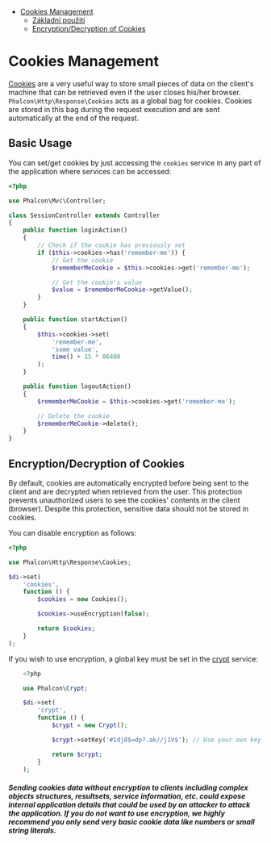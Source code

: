 <div class='article-menu'>
  <ul>
    <li>
      <a href="#overview">Cookies Management</a> <ul>
        <li>
          <a href="#usage">Základní použití</a>
        </li>
        <li>
          <a href="#encryption-decryption">Encryption/Decryption of Cookies</a>
        </li>
      </ul>
    </li>
  </ul>
</div>

<a name='overview'></a>

# Cookies Management

[Cookies](http://en.wikipedia.org/wiki/HTTP_cookie) are a very useful way to store small pieces of data on the client's machine that can be retrieved even if the user closes his/her browser. `Phalcon\Http\Response\Cookies` acts as a global bag for cookies. Cookies are stored in this bag during the request execution and are sent automatically at the end of the request.

<a name='usage'></a>

## Basic Usage

You can set/get cookies by just accessing the `cookies` service in any part of the application where services can be accessed:

```php
<?php

use Phalcon\Mvc\Controller;

class SessionController extends Controller
{
    public function loginAction()
    {
        // Check if the cookie has previously set
        if ($this->cookies->has('remember-me')) {
            // Get the cookie
            $rememberMeCookie = $this->cookies->get('remember-me');

            // Get the cookie's value
            $value = $rememberMeCookie->getValue();
        }
    }

    public function startAction()
    {
        $this->cookies->set(
            'remember-me',
            'some value',
            time() + 15 * 86400
        );
    }

    public function logoutAction()
    {
        $rememberMeCookie = $this->cookies->get('remember-me');

        // Delete the cookie
        $rememberMeCookie->delete();
    }
}
```

<a name='encryption-decryption'></a>

## Encryption/Decryption of Cookies

By default, cookies are automatically encrypted before being sent to the client and are decrypted when retrieved from the user. This protection prevents unauthorized users to see the cookies' contents in the client (browser). Despite this protection, sensitive data should not be stored in cookies.

You can disable encryption as follows:

```php
<?php

use Phalcon\Http\Response\Cookies;

$di->set(
    'cookies',
    function () {
        $cookies = new Cookies();

        $cookies->useEncryption(false);

        return $cookies;
    }
);
```

If you wish to use encryption, a global key must be set in the [crypt](/[[language]]/[[version]]/crypt) service:

```php
    <?php

    use Phalcon\Crypt;

    $di->set(
        'crypt',
        function () {
            $crypt = new Crypt();

            $crypt->setKey('#1dj8$=dp?.ak//j1V$'); // Use your own key!

            return $crypt;
        }
    );
```

<h5 class='alert alert-danger'>Sending cookies data without encryption to clients including complex objects structures, resultsets, service information, etc. could expose internal application details that could be used by an attacker to attack the application. If you do not want to use encryption, we highly recommend you only send very basic cookie data like numbers or small string literals.</h5>
